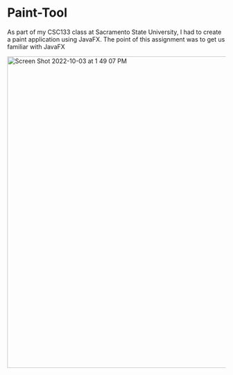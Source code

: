 # Paint-Tool
As part of my CSC133 class at Sacramento State University, I had to create a paint application using JavaFX. The point of this assignment was to  get us familiar with JavaFX

<img width="719" alt="Screen Shot 2022-10-03 at 1 49 07 PM" src="https://user-images.githubusercontent.com/93104744/193679769-1b427b99-680b-427b-bb77-7a00dc65ed69.png">
